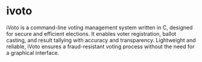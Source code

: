 # ivoto
iVoto is a command-line voting management system written in C, designed for secure and efficient elections. It enables voter registration, ballot casting, and result tallying with accuracy and transparency. Lightweight and reliable, iVoto ensures a fraud-resistant voting process without the need for a graphical interface.
